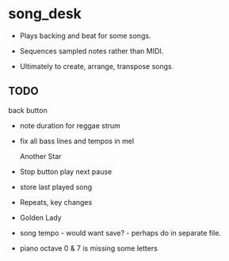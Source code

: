 # song_desk

- Plays backing and beat for some songs.
- Sequences sampled notes rather than MIDI.

- Ultimately to create, arrange, transpose songs.

## TODO

back button

- note duration for reggae strum
- fix all bass lines and tempos in mel
  
  Another Star
  
- Stop button play next pause
- store last played song

- Repeats, key changes
-   Golden Lady


- song tempo - would want save? - perhaps do in separate file.
- piano octave 0 & 7 is missing some letters
